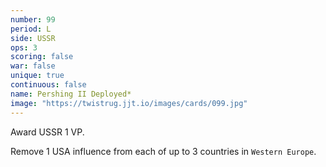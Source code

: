 ```yaml
---
number: 99
period: L
side: USSR
ops: 3
scoring: false
war: false
unique: true
continuous: false
name: Pershing II Deployed*
image: "https://twistrug.jjt.io/images/cards/099.jpg"
---
```

Award USSR 1 VP.

Remove 1 USA influence from each of up to 3 countries in `Western Europe`.
